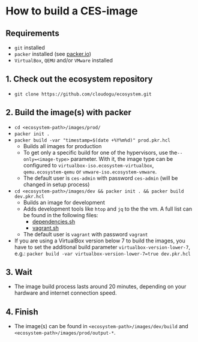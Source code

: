 # How to build a CES-image
## Requirements
* `git` installed
* `packer` installed (see [packer.io](https://www.packer.io/))
* `VirtualBox`, `QEMU` and/or `VMware` installed

## 1. Check out the ecosystem repository
 * `git clone https://github.com/cloudogu/ecosystem.git`
## 2. Build the image(s) with packer
* `cd <ecosystem-path>/images/prod/`
* `packer init .`
* `packer build -var "timestamp=$(date +%Y%m%d)" prod.pkr.hcl`
    * Builds all images for production
    * To get only a specific build for one of the hypervisors, use the`--only=<image-type>` parameter. With it, the image type can be configured to `virtualbox-iso.ecosystem-virtualbox`, `qemu.ecosystem-qemu` or `vmware-iso.ecosystem-vmware`.
    * The default user is `ces-admin` with password `ces-admin` (will be changed in setup process)
* `cd <ecosystem-path>/images/dev && packer init . && packer build dev.pkr.hcl`
    * Builds an image for development
    * Adds development tools like `htop` and `jq` to the the vm.
    A full list can be found in the following files:
        * [dependencies.sh](https://github.com/cloudogu/ecosystem/blob/develop/images/scripts/dev/dependencies.sh)
        * [vagrant.sh](https://github.com/cloudogu/ecosystem/blob/develop/images/scripts/dev/vagrant.sh)
    * The default user is `vagrant` with password `vagrant`
* If you are using a VirtualBox version below 7 to build the images, you have to set the additional build parameter `virtualbox-version-lower-7`, e.g.: `packer build -var virtualbox-version-lower-7=true dev.pkr.hcl`

## 3. Wait
* The image build process lasts around 20 minutes, depending on your hardware and internet connection speed.

## 4. Finish
* The image(s) can be found in `<ecosystem-path>/images/dev/build` and `<ecosystem-path>/images/prod/output-*`.
